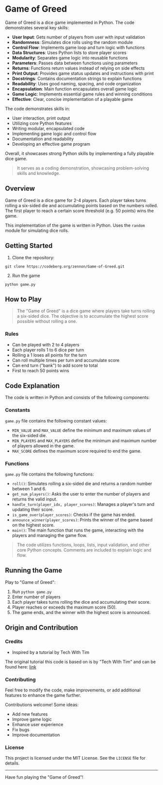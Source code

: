 # Game of Greed

Game of Greed is a dice game implemented in Python. The code demonstrates several key skills:

- **User Input**: Gets number of players from user with input validation
- **Randomness**: Simulates dice rolls using the random module
- **Control Flow**: Implements game loop and turn logic with functions 
- **Data Structures**: Uses Python lists to store player scores
- **Modularity**: Separates game logic into reusable functions
- **Parameters**: Passes data between functions using parameters
- **Returns**: Functions return values instead of relying on side effects 
- **Print Output**: Provides game status updates and instructions with print
- **Docstrings**: Contains documentation strings to explain functions
- **Readability**: Uses good naming, spacing, and code organization
- **Encapsulation**: Main function encapsulates overall game logic
- **Game Logic**: Implements essential game rules and winning conditions
- **Effective**: Clear, concise implementation of a playable game

The code demonstrates skills in:

- User interaction, print output
- Utilizing core Python features  
- Writing modular, encapsulated code
- Implementing game logic and control flow
- Documentation and readability
- Developing an effective game program

Overall, it showcases strong Python skills by implementing a fully playable dice game.
> It serves as a coding demonstration, showcasing problem-solving skills and knowledge.

## Overview

Game of Greed is a dice game for 2-4 players. Each player takes turns rolling a six-sided die and accumulating points based on the numbers rolled. The first player to reach a certain score threshold (e.g. 50 points) wins the game.

This implementation of the game is written in Python.
Uses the `random` module for simulating dice rolls. 

## Getting Started

1. Clone the repository:
```
git clone https://codeberg.org/zennon/Game-of-Greed.git
```

2.  Run the game
```
python game.py
```


## How to Play

> The "Game of Greed" is a dice game where players take turns rolling a six-sided dice.
> The objective is to accumulate the highest score possible without rolling a one. 

### Rules

- Can be played with 2 to 4 players
- Each player rolls 1 to 6 dice per turn
- Rolling a 1 loses all points for the turn
- Can roll multiple times per turn and accumulate score
- Can end turn ("bank") to add score to total
- First to reach 50 points wins

## Code Explanation

The code is written in Python and consists of the following components:

### Constants

`game.py` file contains the following constant values:

- `MIN_VALUE` and `MAX_VALUE` define the minimum and maximum values of the six-sided die.
- `MIN_PLAYERS` and `MAX_PLAYERS` define the minimum and maximum number of players allowed in the game.
- `MAX_SCORE` defines the maximum score required to end the game.

### Functions

`game.py` file contains the following functions:

- `roll()`: Simulates rolling a six-sided die and returns a random number between 1 and 6.
- `get_num_players()`: Asks the user to enter the number of players and returns the valid input.
- `handle_turn(player_idx, player_scores)`: Manages a player's turn and updating their score.
- `is_game_over(player_scores)`: Checks if the game has ended.
- `announce_winner(player_scores)`: Prints the winner of the game based on the highest score.
- `main()`: The main function that runs the game, interacting with the players and managing the game flow.

> The code utilizes functions, loops, lists, input validation, and other core Python concepts. Comments are included to explain logic and flow.

## Running the Game

Play to "Game of Greed":
1. Run `python game.py`
2. Enter number of players
3. Each player takes turns rolling the dice and accumulating their score.
4. Player reaches or exceeds the maximum score (50).
5. The game ends, and the winner with the highest score is announced.

## Origin and Contribution

### Credits

- Inspired by a tutorial by Tech With Tim

The original tutorial this code is based on is by "Tech With Tim" and can be found here: [link](https://youtu.be/21FnnGKSRZo?t=142)

### Contributing

Feel free to modify the code, make improvements, or add additional features to enhance the game further.

Contributions welcome! Some ideas:

- Add new features
- Improve game logic
- Enhance user experience
- Fix bugs
- Improve documentation

### License

This project is licensed under the MIT License. See the `LICENSE` file for details.

---

Have fun playing the "Game of Greed"!